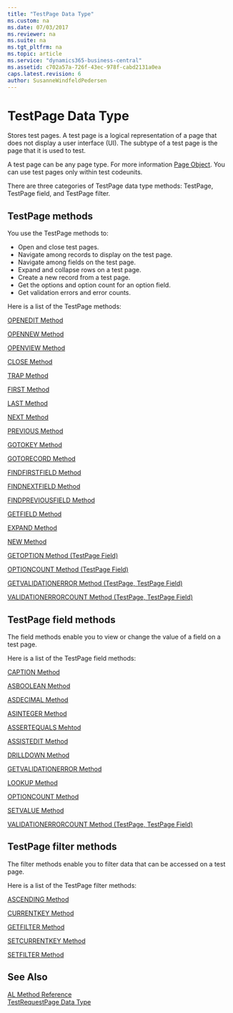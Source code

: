 ```yaml
---
title: "TestPage Data Type"
ms.custom: na
ms.date: 07/03/2017
ms.reviewer: na
ms.suite: na
ms.tgt_pltfrm: na
ms.topic: article
ms.service: "dynamics365-business-central"
ms.assetid: c702a57a-726f-43ec-978f-cabd2131a0ea
caps.latest.revision: 6
author: SusanneWindfeldPedersen
---
```

# TestPage Data Type
Stores test pages. A test page is a logical representation of a page that does not display a user interface (UI). The subtype of a test page is the page that it is used to test.  
  
A test page can be any page type. For more information [Page Object](../devenv-page-object.md). You can use test pages only within test codeunits.

There are three categories of TestPage data type methods: TestPage, TestPage field, and TestPage filter.
  
## TestPage methods
You use the TestPage methods to:
-   Open and close test pages.
-   Navigate among records to display on the test page.
-   Navigate among fields on the test page.
-   Expand and collapse rows on a test page.
-   Create a new record from a test page.
-   Get the options and option count for an option field.
-   Get validation errors and error counts.

Here is a list of the TestPage methods:

[OPENEDIT Method](../methods/devenv-openedit-method-testpage.md)

[OPENNEW Method](../methods/devenv-opennew-method-testpage.md)

[OPENVIEW Method](../methods/devenv-openview-method-testpage.md)

[CLOSE Method](../methods/devenv-close-method-testpage.md)

[TRAP Method](../methods/devenv-trap-method-testpage.md)

[FIRST Method](../methods/devenv-first-method-testpage.md)

[LAST Method](../methods/devenv-last-method-testpage.md)

[NEXT Method](../methods/devenv-next-method-testpage.md)

[PREVIOUS Method](../methods/devenv-previous-method-testpage.md)

[GOTOKEY Method](../methods/devenv-gotokey-method-testpage.md)

[GOTORECORD Method](../methods/devenv-gotorecord-method-testpage.md)

[FINDFIRSTFIELD Method](../methods/devenv-findfirstfield-method-testpage.md)

[FINDNEXTFIELD Method](../methods/devenv-findnextfield-method-testpage.md)

[FINDPREVIOUSFIELD Method](../methods/devenv-findpreviousfield-method-testpage.md)

[GETFIELD Method](../methods/devenv-getfield-method-testpage.md) 

[EXPAND Method](../methods/devenv-expand-method-testpage.md)

[NEW Method](../methods/devenv-new-method-testpage.md)

[GETOPTION Method (TestPage Field)](../methods/devenv-getoption-method-testpage-field.md)

[OPTIONCOUNT Method (TestPage Field)](../methods/devenv-optioncount-method-testpage-field.md)

[GETVALIDATIONERROR Method (TestPage, TestPage Field)](../methods/devenv-getvalidationerror-method-testpage-testpage-field.md)

[VALIDATIONERRORCOUNT Method (TestPage, TestPage Field)](../methods/devenv-validationerrorcount-method-testpage-testpage-field.md)

## TestPage field methods
The field methods enable you to view or change the value of a field on a test page.

Here is a list of the TestPage field methods:

[CAPTION Method](../methods/devenv-caption-method-fieldref-testpage-field.md)

[ASBOOLEAN Method](../methods/devenv-asboolean-method-testpage-field.md)

[ASDECIMAL Method](../methods/devenv-asdecimal-method-testpage-field.md)

[ASINTEGER Method](../methods/devenv-asinteger-method-testpage-field.md)

[ASSERTEQUALS Mehtod](../methods/devenv-assertequals-method-testpage-field.md)

[ASSISTEDIT Method](../methods/devenv-assistedit-method-testpage-field.md)

[DRILLDOWN Method](../methods/devenv-drilldown-method-testpage-field.md)

[GETVALIDATIONERROR Method](../methods/devenv-getvalidationerror-method-testpage-testpage-field.md)

[LOOKUP Method](../methods/devenv-lookup-method-testpage-field.md)

[OPTIONCOUNT Method](../methods/devenv-optioncount-method-testpage-field.md)

[SETVALUE Method](../methods/devenv-setvalue-method-testpage-field.md)

[VALIDATIONERRORCOUNT Method \(TestPage, TestPage Field\)](../methods/devenv-validationerrorcount-method-testpage-testpage-field.md)

## TestPage filter methods
The filter methods enable you to filter data that can be accessed on a test page.

Here is a list of the TestPage filter methods:

[ASCENDING Method](../methods/devenv-ascending-method-testpage-filter.md)

[CURRENTKEY Method](../methods/devenv-currentkey-method-testpage-filter.md)

[GETFILTER Method](../methods/devenv-getfilter-method-testpage-filter.md)

[SETCURRENTKEY Method](../methods/devenv-setcurrentkey-method-testpage-filter.md)

[SETFILTER Method](../methods/devenv-setfilter-method-testpage-filter.md)

## See Also
[AL Method Reference](../methods/devenv-al-method-reference.md)  
[TestRequestPage Data Type](devenv-testrequestpage-data-type.md)  